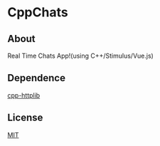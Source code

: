 # CppChats
## About

Real Time Chats App!(using C++/Stimulus/Vue.js)

## Dependence

[cpp-httplib](https://github.com/yhirose/cpp-httplib)

## License

[MIT](./LICENSE)
